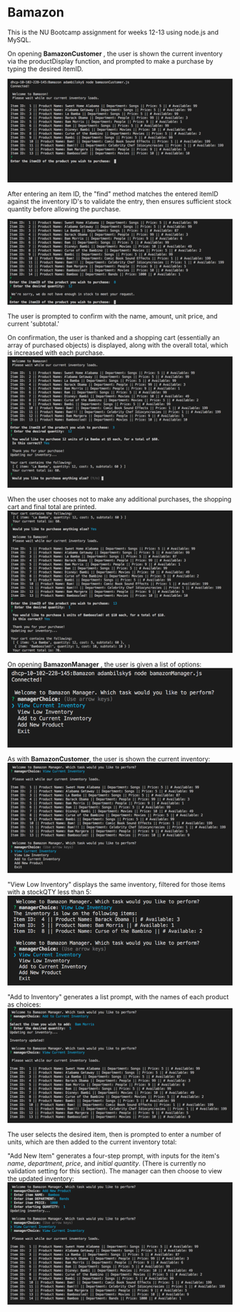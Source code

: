 # Bamazon
This is the NU Bootcamp assignment for weeks 12-13 using node.js and MySQL.

On opening **BamazonCustomer** , the user is shown the current inventory via the productDisplay function,
and prompted to make a purchase by typing the desired itemID. 

![alt text](https://github.com/adambilsky/Bamazon/blob/master/images/bamCustomer-main.png?raw=true "Main Customer Page")

After entering an item ID, the "find" method matches the entered itemID against the inventory ID's to validate the entry,
then ensures sufficient stock quantity before allowing the purchase.

![alt text](https://github.com/adambilsky/Bamazon/blob/master/images/bamCustomerInsufficientQuantity.png?raw=true "Insufficient Quantity")

The user is prompted to confirm with the name, amount, unit price, and current 'subtotal.' 

On confirmation, the user is thanked and a shopping cart (essentially an array of purchased objects) is displayed, 
along with the overall total, which is increased with each purchase.
![alt text](https://github.com/adambilsky/Bamazon/blob/master/images/bamCustomerPurchase1.png?raw=true "Confirmation")

When the user chooses not to make any additional purchases, the shopping cart and final total are printed.
![alt text](https://github.com/adambilsky/Bamazon/blob/master/images/bamCustomerPurchase2.png?raw=true "Customer Cart")

On opening **BamazonManager** , the user is given a list of options:
![alt text](https://github.com/adambilsky/Bamazon/blob/master/images/bamManagerMain.png?raw=true "Main Manager Page")

As with **BamazonCustomer**, the user is shown the current inventory:
![alt text](https://github.com/adambilsky/Bamazon/blob/master/images/bamManagerInventoryView.png?raw=true "Inventory")

"View Low Inventory" displays the same inventory, filtered for those items with a stockQTY less than 5:
![alt text](https://github.com/adambilsky/Bamazon/blob/master/images/bamManagerLowInventory.png?raw=true "Low Inventory")

"Add to Inventory" generates a list prompt, with the names of each product as choices:
![alt text](https://github.com/adambilsky/Bamazon/blob/master/images/bamManagerAddInventory.png?raw=true "Add to Inventory")

The user selects the desired item, then is prompted to enter a number of units, which are then added to the current 
inventory total:

"Add New Item" generates a four-step prompt, with inputs for the item's *name*, *department*, *price*, and *initial quantity*. (There is currently no validation setting for this section). The manager can then choose to view the updated inventory:
![alt text](https://github.com/adambilsky/Bamazon/blob/master/images/bamManagerAddNewProduct.png?raw=true "View Updated Inventory")
